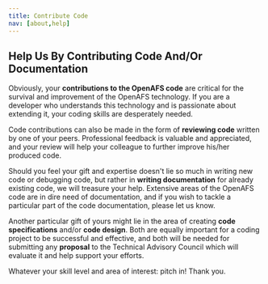 ```yaml
---
title: Contribute Code
nav: [about,help]
---
```


## Help Us By Contributing Code And/Or Documentation ##

Obviously, your **contributions to the OpenAFS code** are critical for the survival and improvement of the OpenAFS technology.  If you are a developer who understands this technology and is passionate about extending it, your coding skills are desperately needed.

Code contributions can also be made in the form of **reviewing code** written by one of your peers.  Professional feedback is valuable and appreciated, and your review will help your colleague to further improve his/her produced code.

Should you feel your gift and expertise doesn't lie so much in writing new code or debugging code, but rather in **writing documentation** for already existing code, we will treasure your help.  Extensive areas of the OpenAFS code are in dire need of documentation, and if you wish to tackle a particular part of the code documentation, please let us know.

Another particular gift of yours might lie in the area of creating **code specifications** and/or **code design**.  Both are equally important for a coding project to be successful and effective, and both will be needed for submitting any **proposal** to the Technical Advisory Council which will evaluate it and help support your efforts.  

Whatever your skill level and area of interest: pitch in!  Thank you.
